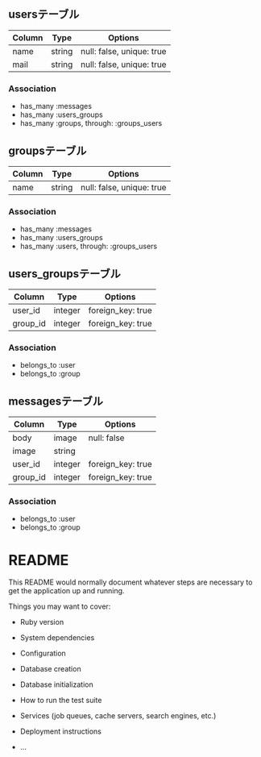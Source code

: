 ## usersテーブル

|Column|Type|Options|
|------|----|-------|
|name|string|null: false, unique: true|
|mail|string|null: false, unique: true|

### Association
- has_many :messages
- has_many :users_groups
- has_many :groups, through: :groups_users

## groupsテーブル

|Column|Type|Options|
|------|----|-------|
|name|string|null: false, unique: true|

### Association
- has_many :messages
- has_many :users_groups
- has_many :users, through: :groups_users

## users_groupsテーブル

|Column|Type|Options|
|------|----|-------|
|user_id|integer|foreign_key: true|
|group_id|integer|foreign_key: true|

### Association
- belongs_to :user
- belongs_to :group

## messagesテーブル

|Column|Type|Options|
|------|----|-------|
|body|image|null: false|
|image|string||
|user_id|integer|foreign_key: true|
|group_id|integer|foreign_key: true| 

### Association
- belongs_to :user
- belongs_to :group

























# README

This README would normally document whatever steps are necessary to get the
application up and running.

Things you may want to cover:

* Ruby version

* System dependencies

* Configuration

* Database creation

* Database initialization

* How to run the test suite

* Services (job queues, cache servers, search engines, etc.)

* Deployment instructions

* ...
